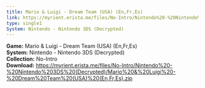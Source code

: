 ```yaml
---
title: Mario & Luigi - Dream Team (USA) (En,Fr,Es)
link: https://myrient.erista.me/files/No-Intro/Nintendo%20-%20Nintendo%203DS%20(Decrypted)/Mario%20&%20Luigi%20-%20Dream%20Team%20(USA)%20(En,Fr,Es).zip
type: single1
System: Nintendo - Nintendo 3DS (Decrypted)
---
```

<b>Game:</b> Mario & Luigi - Dream Team (USA) (En,Fr,Es)<br>
<b>System:</b> Nintendo - Nintendo 3DS (Decrypted)<br>
<b>Collection:</b> No-Intro<br>
<b>Download:</b> https://myrient.erista.me/files/No-Intro/Nintendo%20-%20Nintendo%203DS%20(Decrypted)/Mario%20&%20Luigi%20-%20Dream%20Team%20(USA)%20(En,Fr,Es).zip